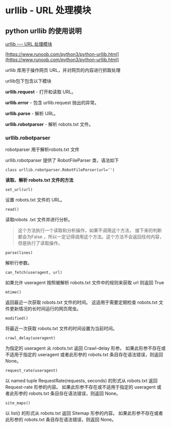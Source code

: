 # urllib - URL 处理模块

## python urllib 的使用说明

[urllib --- URL 处理模块](https://docs.python.org/zh-cn/3/library/urllib.html#module-urllib)

[https://www.runoob.com/python3/python-urllib.html](https://www.runoob.com/python3/python-urllib.html)

urllib 库用于操作网页 URL，并对网页的内容进行抓取处理

urllib包下包含以下模块

**urllib.request** - 打开和读取 URL。

**urllib.error** - 包含 urllib.request 抛出的异常。

**urllib.parse** - 解析 URL。

**urllib.robotparser** - 解析 robots.txt 文件。

### urllib.robotparser

robotparser 用于解析robots.txt 文件

urllib.robotparser 提供了 RobotFileParser 类，语法如下

```
class urllib.robotparser.RobotFileParser(url='')
```

**读取、解析 robots.txt 文件的方法**

`set_url(url)`

设置 robots.txt 文件的 URL。

`read()`

读取robots .txt 文件并进行分析。

> 这个方法执行一个读取和分析操作，如果不调用这个方法， 接下来的判断都会为False ，所以一定记得调用这个方法。这个方法不会返回任何内容，但是执行了读取操作。

`parse(lines)`

解析行参数。

`can_fetch(useragent, url)`

如果允许 useragent 按照被解析 robots.txt 文件中的规则来获取 url 则返回 True

`mtime()`

返回最近一次获取 robots.txt 文件的时间。 这适用于需要定期检查 robots.txt 文件更新情况的长时间运行的网页爬虫。

`modified()`

将最近一次获取 robots.txt 文件的时间设置为当前时间。

`crawl_delay(useragent)`

为指定的 useragent 从 robots.txt 返回 Crawl-delay 形参。 如果此形参不存在或不适用于指定的 useragent 或者此形参的 robots.txt 条目存在语法错误，则返回 None。

`request_rate(useragent)`

以 named tuple RequestRate(requests, seconds) 的形式从 robots.txt 返回 Request-rate 形参的内容。 如果此形参不存在或不适用于指定的 useragent 或者此形参的
robots.txt 条目存在语法错误，则返回 None。

`site_maps() `

以 list() 的形式从 robots.txt 返回 Sitemap 形参的内容。 如果此形参不存在或者此形参的 robots.txt 条目存在语法错误，则返回 None。